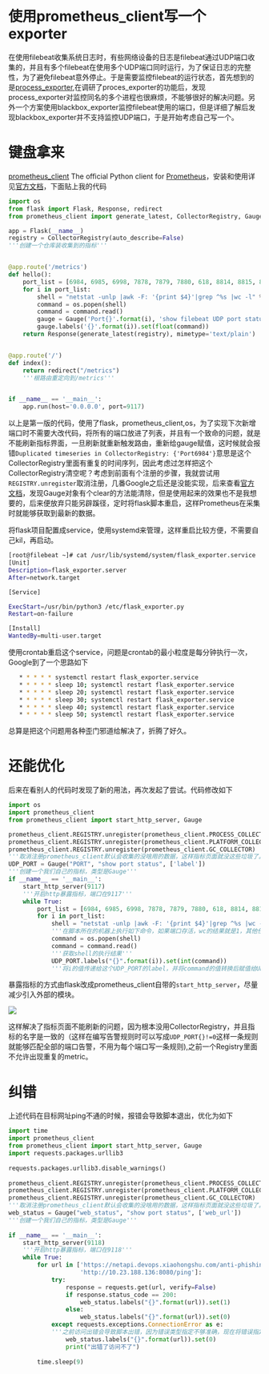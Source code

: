 # 使用prometheus_client写一个exporter
在使用filebeat收集系统日志时，有些网络设备的日志是filebeat通过UDP端口收集的，并且有多个filebeat在使用多个UDP端口同时运行，为了保证日志的完整性，为了避免filebeat意外停止。于是需要监控filebeat的运行状态，首先想到的是[process_exporter](https://github.com/ncabatoff/process-exporter),在调研了proces_exporter的功能后，发现process_exporter对监控同名的多个进程也很麻烦，不能够很好的解决问题。另外一个方案使用blackbox_exporter监控filebeat使用的端口，但是详细了解后发现blackbox_exporter并不支持监控UDP端口，于是开始考虑自己写一个。

# **键盘拿来**

[prometheus_client](https://github.com/prometheus/client_python)  The official Python client for [Prometheus](https://prometheus.io/)，安装和使用详见[官方文档](https://pub.dev/documentation/prometheus_client/latest/prometheus_client/prometheus_client-library.html)，下面贴上我的代码

```python
import os
from flask import Flask, Response, redirect
from prometheus_client import generate_latest, CollectorRegistry, Gauge

app = Flask(__name__)
registry = CollectorRegistry(auto_describe=False)
'''创建一个仓库装收集到的指标'''


@app.route('/metrics')
def hello():
    port_list = [6984, 6985, 6998, 7878, 7879, 7880, 618, 8814, 8815, 8816, 8817, 8818, 8819, 718, 815]
    for i in port_list:
        shell = "netstat -unlp |awk -F: '{print $4}'|grep ^%s |wc -l" % i
        command = os.popen(shell)
        command = command.read()
        gauge = Gauge('Port{}'.format(i), 'show filebeat UDP port status', ['Port'], registry=registry)
        gauge.labels('{}'.format(i)).set(float(command))
    return Response(generate_latest(registry), mimetype='text/plain')


@app.route('/')
def index():
    return redirect("/metrics")
    '''根路由重定向到/metrics'''


if __name__ == '__main__':
    app.run(host='0.0.0.0', port=9117)
```

以上是第一版的代码，使用了flask，prometheus_client,os，为了实现下次新增端口时不需要大改代码，将所有的端口放进了列表，并且有一个致命的问题，就是不能刷新指标界面，一旦刷新就重新触发路由，重新给gauge赋值，这时候就会报错`Duplicated timeseries in CollectorRegistry: {'Port6984'}`意思是这个CollectorRegistry里面有重复的时间序列，因此考虑过怎样把这个CollectorRegistry清空呢？考虑到前面有个注册的步骤，我就尝试用`REGISTRY.unregister`取消注册，几番Google之后还是没能实现，后来查看[官方文档](https://pub.dev/documentation/prometheus_client/latest/prometheus_client/prometheus_client-library.html)，发现Gauge对象有个clear的方法能清除，但是使用起来的效果也不是我想要的，后来便放弃只能另辟蹊径，定时将flask脚本重启，这样Prometheus在采集时就能够获取到最新的数据。

将flask项目配置成service，使用systemd来管理，这样重启比较方便，不需要自己kil，再启动。

```bash
[root@filebeat ~]# cat /usr/lib/systemd/system/flask_exporter.service
[Unit]
Description=flask_exporter.server
After=network.target

[Service]

ExecStart=/usr/bin/python3 /etc/flask_exporter.py
Restart=on-failure

[Install]
WantedBy=multi-user.target
```

使用crontab重启这个service，问题是crontab的最小粒度是每分钟执行一次，Google到了一个思路如下

```bash
   * * * * * systemctl restart flask_exporter.service
   * * * * * sleep 10; systemctl restart flask_exporter.service
   * * * * * sleep 20; systemctl restart flask_exporter.service
   * * * * * sleep 30; systemctl restart flask_exporter.service
   * * * * * sleep 40; systemctl restart flask_exporter.service
   * * * * * sleep 50; systemctl restart flask_exporter.service
```

总算是把这个问题用各种歪门邪道给解决了，折腾了好久。

# **还能优化**

后来在看别人的代码时发现了新的用法，再次发起了尝试。代码修改如下

```python
import os
import prometheus_client
from prometheus_client import start_http_server, Gauge

prometheus_client.REGISTRY.unregister(prometheus_client.PROCESS_COLLECTOR)
prometheus_client.REGISTRY.unregister(prometheus_client.PLATFORM_COLLECTOR)
prometheus_client.REGISTRY.unregister(prometheus_client.GC_COLLECTOR)
'''取消注册prometheus_client默认会收集的没啥用的数据，这样指标页面就没这些垃圾了。'''
UDP_PORT = Gauge("PORT", "show port status", ['label'])
'''创建一个我们自己的指标，类型是Gauge'''
if __name__ == '__main__':
    start_http_server(9117)
    '''开启http暴露指标，端口在9117'''
    while True:
        port_list = [6984, 6985, 6998, 7878, 7879, 7880, 618, 8814, 8815, 8816, 8817, 8818, 8819, 718, 815]
        for i in port_list:
            shell = "netstat -unlp |awk -F: '{print $4}'|grep ^%s |wc -l" % i
            '''在脚本所在的机器上执行如下命令，如果端口存活，wc的结果就是1，其他任何值都是不正常的。'''
            command = os.popen(shell)
            command = command.read()
            '''获取shell的执行结果'''
            UDP_PORT.labels("{}".format(i)).set(int(command))
            '''将i的值传递给这个UDP_PORT的label，并将command的值转换后赋值给UDP_PORT这个指标'''
```

暴露指标的方式由flask改成prometheus_client自带的`start_http_server`，尽量减少引入外部的模块。

![](https://s2.loli.net/2023/02/02/3nHbPzXLIvtAear.png)

这样解决了指标页面不能刷新的问题，因为根本没用CollectorRegistry，并且指标的名字是一致的（这样在编写告警规则时可以写成`UDP_PORT{}!=0`这样一条规则就能够匹配全部的端口告警，不用为每个端口写一条规则),之前一个Registry里面不允许出现重复的metric。

# 纠错

上述代码在目标网址ping不通的时候，报错会导致脚本退出，优化为如下

```python
import time
import prometheus_client
from prometheus_client import start_http_server, Gauge
import requests.packages.urllib3
 
requests.packages.urllib3.disable_warnings()
 
prometheus_client.REGISTRY.unregister(prometheus_client.PROCESS_COLLECTOR)
prometheus_client.REGISTRY.unregister(prometheus_client.PLATFORM_COLLECTOR)
prometheus_client.REGISTRY.unregister(prometheus_client.GC_COLLECTOR)
'''取消注册prometheus_client默认会收集的没啥用的数据，这样指标页面就没这些垃圾了。'''
web_status = Gauge("web_status", "show port status", ['web_url'])
'''创建一个我们自己的指标，类型是Gauge'''
 
if __name__ == '__main__':
    start_http_server(9118)
    '''开启http暴露指标，端口在9118'''
    while True:
        for url in ['https://netapi.devops.xiaohongshu.com/anti-phishing/ping', 'http://10.23.188.135:8080/ping',
                    'http://10.23.188.136:8080/ping']:
            try:
                response = requests.get(url, verify=False)
                if response.status_code == 200:
                    web_status.labels("{}".format(url)).set(1)
                else:
                    web_status.labels("{}".format(url)).set(0)
            except requests.exceptions.ConnectionError as e:
            '''之前访问出错会导致脚本出错，因为错误类型指定不够准确，现在将错误指定为requests.exceptions.ConnectionError，正常运行'''
                web_status.labels("{}".format(url)).set(0)
                print("出错了访问不了")
 
        time.sleep(9)
```


